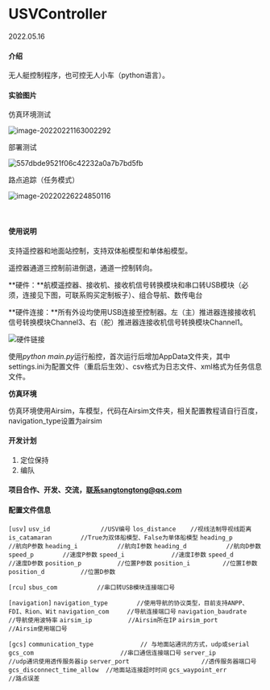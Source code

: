 # USVController

2022.05.16

#### 介绍

无人艇控制程序，也可控无人小车（python语言）。

#### 实验图片

仿真环境测试

![image-20220221163002292](https://gitee.com/sttdo/picture/raw/master/img/2022/02/image-20220221163002292.png)

部署测试

![557dbde9521f06c42232a0a7b7bd5fb](https://gitee.com/sttdo/picture/raw/master/img/2022/02/557dbde9521f06c42232a0a7b7bd5fb.jpg)

路点追踪（任务模式）

![image-20220226224850116](https://gitee.com/sttdo/picture/raw/master/img/2022/02/image-20220226224850116.png)

​		

#### 使用说明

支持遥控器和地面站控制，支持双体船模型和单体船模型。

遥控器通道三控制前进倒退，通道一控制转向。

**硬件：**航模遥控器、接收机、接收机信号转换模块和串口转USB模块（必须，连接见下图，可联系购买定制板子）、组合导航、数传电台

**硬件连接：**所有外设均使用USB连接至控制器。左（主）推进器连接接收机信号转换模块Channel3、右（舵）推进器连接收机信号转换模块Channel1。



![硬件链接](https://gitee.com/sttdo/picture/raw/master/img/2022/05/硬件链接.png)

使用*python main.py*运行船控，首次运行后增加AppData文件夹，其中settings.ini为配置文件（重启后生效）、csv格式为日志文件、xml格式为任务信息文件。

**仿真环境**

仿真环境使用Airsim，车模型，代码在Airsim文件夹，相关配置教程请自行百度，navigation_type设置为airsim



#### 开发计划

1. 定位保持
2. 编队



#### 项目合作、开发、交流，联系sangtongtong@qq.com



#### **配置文件信息**

`[usv]`
	`usv_id   			 //USV编号`
	`los_distance  	 //视线法制导视线距离`
	`is_catamaran   	 //True为双体船模型、False为单体船模型`
	`heading_p   		 //航向P参数`
	`heading_i  		 //航向I参数`
	`heading_d  		 //航向D参数`
	`speed_p   		//速度P参数`
	`speed_i  			 //速度I参数`
	`speed_d   		//速度D参数`
	`position_p  		 //位置P参数`
	`position_i   		//位置I参数`
	`position_d  		 //位置D参数`

`[rcu]`
	`sbus_com 			//串口转USB模块连接端口号`

`[navigation]`
	`navigation_type		//使用导航的协议类型，目前支持ANPP、FDI、Rion、Wit`
	`navigation_com		//导航连接端口号`
	`navigation_baudrate 	//导航使用波特率`
	`airsim_ip 			//Airsim所在IP`
	`airsim_port 			//Airsim使用端口号`

`[gcs]`
	`communication_type 			// 与地面站通讯的方式，udp或serial`
	`gcs_com						//串口通信连接端口号`
	`server_ip 					//udp通讯使用透传服务器ip`
	`server_port					//透传服务器端口号`
	`gcs_disconnect_time_allow 	//地面站连接超时时间`
	`gcs_waypoint_err 				//路点误差`


